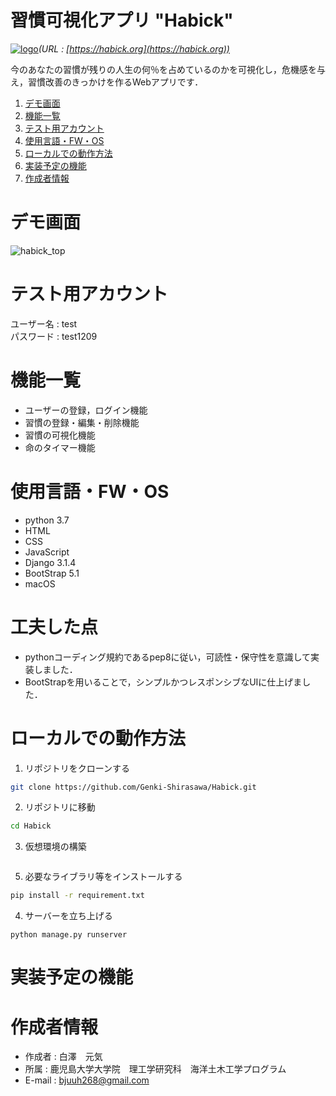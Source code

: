 # 習慣可視化アプリ "Habick"
[![logo](https://user-images.githubusercontent.com/74233278/145626939-e65973b2-8396-486b-bb88-05560f48c686.png)](https://habick.org)*(URL : [https://habick.org](https://habick.org))*

今のあなたの習慣が残りの人生の何％を占めているのかを可視化し，危機感を与え，習慣改善のきっかけを作るWebアプリです．  


1. [デモ画面](https://github.com/Genki-Shirasawa/Habick/blob/main/README.md#%E3%83%87%E3%83%A2%E7%94%BB%E9%9D%A2)
2. [機能一覧](https://github.com/Genki-Shirasawa/Habick/blob/main/README.md#%E6%A9%9F%E8%83%BD%E4%B8%80%E8%A6%A7)
3. [テスト用アカウント](https://github.com/Genki-Shirasawa/Habick/blob/main/README.md#%E3%83%86%E3%82%B9%E3%83%88%E7%94%A8%E3%82%A2%E3%82%AB%E3%82%A6%E3%83%B3%E3%83%88)
4. [使用言語・FW・OS](https://github.com/Genki-Shirasawa/Habick#%E4%BD%BF%E7%94%A8%E8%A8%80%E8%AA%9Efwos)
5. [ローカルでの動作方法]()
6. [実装予定の機能]()
7. [作成者情報](https://github.com/Genki-Shirasawa/Habick#%E4%BD%9C%E6%88%90%E8%80%85%E6%83%85%E5%A0%B1)


# デモ画面

![habick_top](https://user-images.githubusercontent.com/74233278/145671890-a854f189-a655-4d4b-80f7-2500672fd7cd.png)  


# テスト用アカウント

ユーザー名 : test  
パスワード : test1209


# 機能一覧

- ユーザーの登録，ログイン機能
- 習慣の登録・編集・削除機能
- 習慣の可視化機能
- 命のタイマー機能


# 使用言語・FW・OS

- python 3.7
- HTML
- CSS
- JavaScript
- Django 3.1.4
- BootStrap 5.1
- macOS


# 工夫した点
- pythonコーディング規約であるpep8に従い，可読性・保守性を意識して実装しました．
- BootStrapを用いることで，シンプルかつレスポンシブなUIに仕上げました．


# ローカルでの動作方法
1. リポジトリをクローンする
```bash
git clone https://github.com/Genki-Shirasawa/Habick.git
```
2. リポジトリに移動
```bash
cd Habick
```
3. 仮想環境の構築
```bash

```
5. 必要なライブラリ等をインストールする
```bash
pip install -r requirement.txt
```
4. サーバーを立ち上げる
```
python manage.py runserver
```


# 実装予定の機能


# 作成者情報

- 作成者 : 白澤　元気
- 所属 : 鹿児島大学大学院　理工学研究科　海洋土木工学プログラム
- E-mail : bjuuh268@gmail.com
